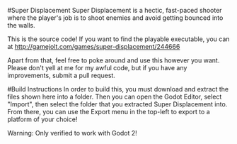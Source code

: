 #Super Displacement
Super Displacement is a hectic, fast-paced shooter where the player's job is to shoot enemies and avoid getting bounced into the walls.

This is the source code! If you want to find the playable executable, you can at http://gamejolt.com/games/super-displacement/244666

Apart from that, feel free to poke around and use this however you want. Please don't yell at me for my awful code, but if you have any improvements, submit a pull request. 

#Build Instructions
In order to build this, you must download and extract the files shown here into a folder. Then you can open the Godot Editor, select "Import", then select the folder that you extracted Super Displacement into. From there, you can use the Export menu in the top-left to export to a platform of your choice!

Warning: Only verified to work with Godot 2!
